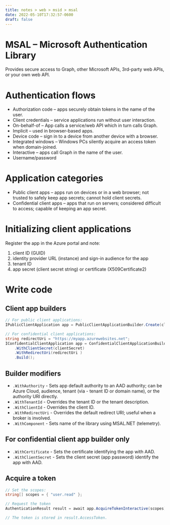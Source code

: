 ```yaml
---
title: notes > web > msid > msal
date: 2022-05-10T17:32:57-0600
draft: false
---
```

# MSAL – Microsoft Authentication Library
Provides secure access to Graph, other Microsoft APIs, 3rd-party web APIs, or your own web API.

# Authentication flows
- Authorization code – apps securely obtain tokens in the name of the user.
- Client credentials – service applications run without user interaction.
- On-behalf-of – App calls a service/web API which in turn calls Graph.
- Implicit – used in browser-based apps.
- Device code – sign in to a device from another device with a browser.
- Integrated windows – Windows PCs silently acquire an access token when domain-joined.
- Interactive – apps call Graph in the name of the user.
- Username/password

# Application categories
- Public client apps – apps run on devices or in a web browser; not trusted to safely keep app secrets; cannot hold client secrets.
- Confidential client apps – apps that run on servers; considered difficult to access; capable of keeping an app secret.

# Initializing client applications
Register the app in the Azure portal and note:
1.  client ID (GUID)
2.  identity provider URL (instance) and sign-in audience for the app
3.  tenant ID
4.  app secret (client secret string) or certificate (X509Certificate2)

# Write code
## Client app builders
```cs
// For public client applications:
IPublicClientApplication app = PublicClientApplicationBuilder.Create(clientId).Build();

// For confidential client applications:
string redirectUri = "https://myapp.azurewebsites.net";
IConfidentialClientApplication app = ConfidentialClientApplicationBuilder.Create(clientId)
    .WithClientSecret(clientSecret)
    .WithRedirectUri(redirectUri )
    .Build();
```

## Builder modifiers
- `.WithAuthority` - Sets app default authority to an AAD authority; can be Azure Cloud, audience, tenant (via - tenant ID or domain name), or the authority URI directly.
- `.WithTenantId` - Overrides the tenant ID or the tenant description.
- `.WithClientId` - Overrides the client ID.
- `.WithRedirectUri` - Overrides the default redirect URI; useful when a broker is involved.
- `.WithComponent` - Sets name of the library using MSAL.NET (telemetry).

## For confidential client app builder only
- `.WithCertificate` - Sets the certificate identifying the app with AAD.
- `.WithClientSecret` - Sets the client secret (app password) identify the app with AAD.

## Acquire a token
```cs
// Set the scopes:
string[] scopes = { "user.read" };

// Request the token
AuthenticationResult result = await app.AcquireTokenInteractive(scopes).ExecuteAsync();

// The token is stored in result.AccessToken.
```
